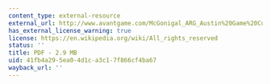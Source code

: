 ```yaml
---
content_type: external-resource
external_url: http://www.avantgame.com/McGonigal_ARG_Austin%20Game%20Conference_Oct2005.pdf
has_external_license_warning: true
license: https://en.wikipedia.org/wiki/All_rights_reserved
status: ''
title: PDF - 2.9 MB
uid: 41fb4a29-5ea0-4d1c-a3c1-7f866cf4ba67
wayback_url: ''
---
```

